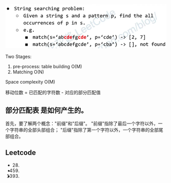 

![](./string-search.png)

Two Stages:
1. pre-process: table building O(M)
2. Matching O(N)

Space complexity O(M)



移动位数 = 已匹配的字符数 - 对应的部分匹配值

## 部分匹配表 是如何产生的。
首先，要了解两个概念："前缀"和"后缀"。 
"前缀"指除了最后一个字符以外，一个字符串的全部头部组合；
"后缀"指除了第一个字符以外，一个字符串的全部尾部组合。


## Leetcode
- 28.
- 459.
- 1393.
